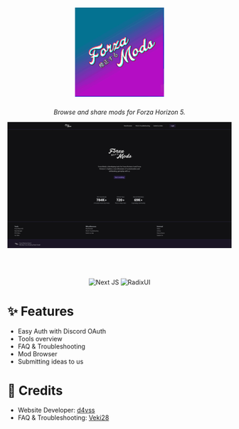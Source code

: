 <div align="center">

# ![Forza Mods](.github/assets/icon.png)

_Browse and share mods for Forza Horizon 5._

<img src=".github/assets/screenshot.png">

</div>

<br/>
<br/>
<br/>

<div align="center">

![Next JS](https://img.shields.io/badge/Next_JS-black?style=for-the-badge&logo=next.js&logoColor=white) ![RadixUI](https://img.shields.io/badge/radix_ui-5A0EF8?style=for-the-badge&logo=radixui&logoColor=white)

</div>

# ✨ Features

- Easy Auth with Discord OAuth
- Tools overview
- FAQ & Troubleshooting
- Mod Browser
- Submitting ideas to us

# 🔧 Credits

- Website Developer: [d4vss](https://github.com/d4vss)
- FAQ & Troubleshooting: [Veki28](https://github.com/Veki28)